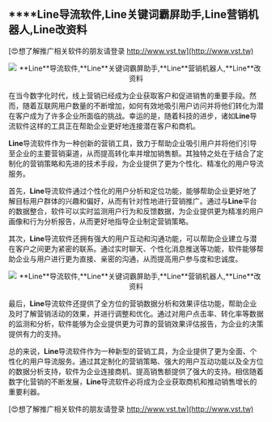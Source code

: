## ****Line**导流软件,**Line**关键词霸屏助手,**Line**营销机器人,**Line**改资料**

[😍想了解推广相关软件的朋友请登录 http://www.vst.tw](http://www.vst.tw)

 <center><img src="https://vst.tw/MP4/tuiguang/png/2.png" alt="**Line**导流软件,**Line**关键词霸屏助手,**Line**营销机器人,**Line**改资料"></center>

在当今数字化时代，线上营销已经成为企业获取客户和促进销售的重要手段。然而，随着互联网用户数量的不断增加，如何有效地吸引用户访问并将他们转化为潜在客户成为了许多企业所面临的挑战。幸运的是，随着科技的进步，诸如**Line**导流软件这样的工具正在帮助企业更好地连接潜在客户和商机。

**Line**导流软件作为一种创新的营销工具，致力于帮助企业吸引用户并将他们引导至企业的主要营销渠道，从而提高转化率并增加销售额。其独特之处在于结合了定制化的营销策略和先进的技术手段，为企业提供了更为个性化、精准化的用户导流服务。

首先，**Line**导流软件通过个性化的用户分析和定位功能，能够帮助企业更好地了解目标用户群体的兴趣和偏好，从而有针对性地进行营销推广。通过与**Line**平台的数据整合，软件可以实时监测用户行为和反馈数据，为企业提供更为精准的用户画像和行为分析报告，从而更好地指导企业制定营销策略。

其次，**Line**导流软件还拥有强大的用户互动和沟通功能，可以帮助企业建立与潜在客户之间更为紧密的联系。通过实时聊天、个性化消息推送等功能，软件能够帮助企业与用户进行更为直接、亲密的沟通，从而提高用户参与度和忠诚度。

 <center><img src="https://vst.tw/MP4/tuiguang/png/0.png" alt="**Line**导流软件,**Line**关键词霸屏助手,**Line**营销机器人,**Line**改资料"></center>

最后，**Line**导流软件还提供了全方位的营销数据分析和效果评估功能，帮助企业及时了解营销活动的效果，并进行调整和优化。通过对用户点击率、转化率等数据的监测和分析，软件能够为企业提供更为可靠的营销效果评估报告，为企业的决策提供有力的支持。

总的来说，**Line**导流软件作为一种新型的营销工具，为企业提供了更为全面、个性化的用户导流服务。通过其定制化的营销策略、强大的用户互动功能以及全方位的数据分析支持，软件为企业连接商机、提高销售额提供了强大的支持。相信随着数字化营销的不断发展，**Line**导流软件必将成为企业获取商机和推动销售增长的重要利器。

[😍想了解推广相关软件的朋友请登录 http://www.vst.tw](http://www.vst.tw)



